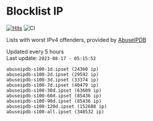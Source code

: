 # Blocklist IP

[![Hits](https://hits.seeyoufarm.com/api/count/incr/badge.svg?url=https%3A%2F%2Fgithub.com%2Fborestad%2Fblocklist-ip%2F&count_bg=%2379C83D&title_bg=%23555555&icon=&icon_color=%23E7E7E7&title=hits&edge_flat=false)](https://hits.seeyoufarm.com)  ![CI](https://img.shields.io/github/workflow/status/borestad/blocklist-ip/CI?style=flat-square)

Lists with worst IPv4 offenders, provided by [AbuseIPDB](https://www.abuseipdb.com/)

<!-- FOOTER-PLACEHOLDER -->
Updated every 5 hours<br>
Last update: `2023-08-17 - 05:15:52`
```
abuseipdb-s100-1d.ipset (24360 ip)
abuseipdb-s100-2d.ipset (29592 ip)
abuseipdb-s100-3d.ipset (33374 ip)
abuseipdb-s100-7d.ipset (40479 ip)
abuseipdb-s100-30d.ipset (63609 ip)
abuseipdb-s100-60d.ipset (85436 ip)
abuseipdb-s100-90d.ipset (85436 ip)
abuseipdb-s100-120d.ipset (152688 ip)
abuseipdb-s100-all.ipset (348532 ip)
```
